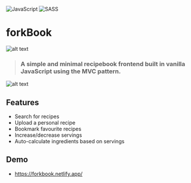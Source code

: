 ![JavaScript](https://img.shields.io/badge/javascript-%23323330.svg?style=for-the-badge&logo=javascript&logoColor=%23F7DF1E) ![SASS](https://img.shields.io/badge/SASS-hotpink.svg?style=for-the-badge&logo=SASS&logoColor=white)
# forkBook
![alt text](https://media.discordapp.net/attachments/831473528565268520/981980237296439427/favicon.png)

>### A simple and minimal recipebook frontend built in vanilla JavaScript using the MVC pattern.

![alt text](https://media.discordapp.net/attachments/831473528565268520/981979796542226442/unknown.png?width=810&height=450)
## Features

- Search for recipes
- Upload a personal recipe
- Bookmark favourite recipes
- Increase/decrease servings
- Auto-calculate ingredients based on servings


## Demo

- https://forkbook.netlify.app/
